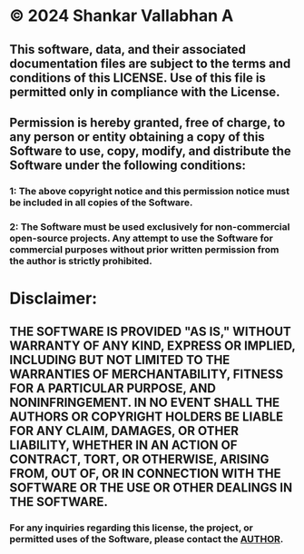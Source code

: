 # © 2024 Shankar Vallabhan A

## This software, data, and their associated documentation files are subject to the terms and conditions of this LICENSE. Use of this file is permitted only in compliance with the License.

## Permission is hereby granted, free of charge, to any person or entity obtaining a copy of this Software to use, copy, modify, and distribute the Software under the following conditions:

### 1: The above copyright notice and this permission notice must be included in all copies of the Software.

### 2: The Software must be used exclusively for non-commercial open-source projects. Any attempt to use the Software for commercial purposes without prior written permission from the author is strictly prohibited.

# Disclaimer:

## THE SOFTWARE IS PROVIDED "AS IS," WITHOUT WARRANTY OF ANY KIND, EXPRESS OR IMPLIED, INCLUDING BUT NOT LIMITED TO THE WARRANTIES OF MERCHANTABILITY, FITNESS FOR A PARTICULAR PURPOSE, AND NONINFRINGEMENT. IN NO EVENT SHALL THE AUTHORS OR COPYRIGHT HOLDERS BE LIABLE FOR ANY CLAIM, DAMAGES, OR OTHER LIABILITY, WHETHER IN AN ACTION OF CONTRACT, TORT, OR OTHERWISE, ARISING FROM, OUT OF, OR IN CONNECTION WITH THE SOFTWARE OR THE USE OR OTHER DEALINGS IN THE SOFTWARE.

### For any inquiries regarding this license, the project, or permitted uses of the Software, please contact the [AUTHOR](//t.me/VEKTOR_87).
